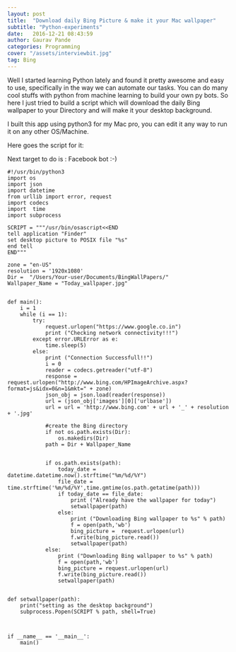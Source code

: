 ```yaml
---
layout: post
title:  "Download daily Bing Picture & make it your Mac wallpaper"
subtitle: "Python-experiments"
date:   2016-12-21 08:43:59
author: Gaurav Pande
categories: Programming
cover: "/assets/interviewbit.jpg"
tag: Bing
---
```


Well I started learning Python lately and found it pretty awesome and easy to use, specifically in the way we can automate our
tasks. You can do many cool stuffs with python from machine learning to build your own py bots. So here I just tried to build 
a script which will download the daily Bing wallpaper to your Directory and will make it your desktop background.

I built this app using python3 for my Mac pro, you can edit it any way to run it on any other OS/Machine. 

Here goes the script for it:

Next target to do is : Facebook bot :-)

```language-python
#!/usr/bin/python3
import os
import json
import datetime
from urllib import error, request
import codecs
import  time
import subprocess

SCRIPT = """/usr/bin/osascript<<END
tell application "Finder"
set desktop picture to POSIX file "%s"
end tell
END"""

zone = "en-US"
resolution = '1920x1080'
Dir =  "/Users/Your-user/Documents/BingWallPapers/"
Wallpaper_Name = "Today_wallpaper.jpg"


def main():
    i = 1
    while (i == 1):
        try:
            request.urlopen("https://www.google.co.in")
            print ("Checking network connectivity!!!")
        except error.URLError as e:
            time.sleep(5)
        else:
            print ("Connection Successfull!!")
            i = 0
            reader = codecs.getreader("utf-8")
            response = request.urlopen("http://www.bing.com/HPImageArchive.aspx?format=js&idx=0&n=1&mkt=" + zone)
            json_obj = json.load(reader(response))
            url = (json_obj['images'][0]['urlbase'])
            url = url = 'http://www.bing.com' + url + '_' + resolution + '.jpg'

            #create the Bing directory
            if not os.path.exists(Dir):
                os.makedirs(Dir)
            path = Dir + Wallpaper_Name


            if os.path.exists(path):
                today_date = datetime.datetime.now().strftime("%m/%d/%Y")
                file_date = time.strftime('%m/%d/%Y',time.gmtime(os.path.getatime(path)))
                if today_date == file_date:
                    print ("Already have the wallpaper for today")
                    setwallpaper(path)
                else:
                    print ("Downloading Bing wallpaper to %s" % path)
                    f = open(path,'wb')
                    bing_picture =  request.urlopen(url)
                    f.write(bing_picture.read())
                    setwallpaper(path)
            else:
                print ("Downloading Bing wallpaper to %s" % path)
                f = open(path,'wb')
                bing_picture = request.urlopen(url)
                f.write(bing_picture.read())
                setwallpaper(path)


def setwallpaper(path):
    print("setting as the desktop background")
    subprocess.Popen(SCRIPT % path, shell=True)



if __name__ == '__main__':
    main()
    
```
